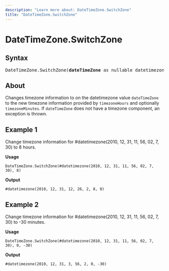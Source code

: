 ```yaml
---
description: "Learn more about: DateTimeZone.SwitchZone"
title: "DateTimeZone.SwitchZone"
---
```

# DateTimeZone.SwitchZone

## Syntax

<pre>
DateTimeZone.SwitchZone(<b>dateTimeZone</b> as nullable datetimezone, <b>timezoneHours</b> as number, optional <b>timezoneMinutes</b> as nullable number) as nullable datetimezone
</pre>
  
## About

Changes timezone information to on the datetimezone value `dateTimeZone` to the new timezone information provided by `timezoneHours` and optionally `timezoneMinutes`. If `dateTimeZone` does not have a timezone component, an exception is thrown.

## Example 1

Change timezone information for #datetimezone(2010, 12, 31, 11, 56, 02, 7, 30) to 8 hours.

**Usage**

```powerquery-m
DateTimeZone.SwitchZone(#datetimezone(2010, 12, 31, 11, 56, 02, 7, 30), 8)
```

**Output**

`#datetimezone(2010, 12, 31, 12, 26, 2, 8, 0)`

## Example 2

Change timezone information for #datetimezone(2010, 12, 31, 11, 56, 02, 7, 30) to -30 minutes.

**Usage**

```powerquery-m
DateTimeZone.SwitchZone(#datetimezone(2010, 12, 31, 11, 56, 02, 7, 30), 0, -30)
```

**Output**

`#datetimezone(2010, 12, 31, 3, 56, 2, 0, -30)`
